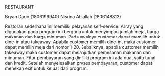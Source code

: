 RESTAURANT


Bryan Dario (1806199940) 
Nisrina Athallah (1806148813)

Restoran sederhana ini memiliki pelayanan self-service. Array yang digunakan pada program ini berguna untuk menyimpan jumlah meja, harga makanan dan harga minuman. Pada awalnya customer dapat memilih untuk dine-in atau takeaway. Apabila customer memilih dine-in, maka customer dapat memilih meja dari nomor 1-20. Sebaliknya, apabila customer memilih takeaway maka customer dapat melanjutkan pemesanan makanan dan minuman. Fitur pembayaran yang dimiliki program ini ada dua, yaitu tunai dan kredit. Setelah menyelesaikan proses pembayaran, customer dapat menekan exit untuk keluar dari program.
